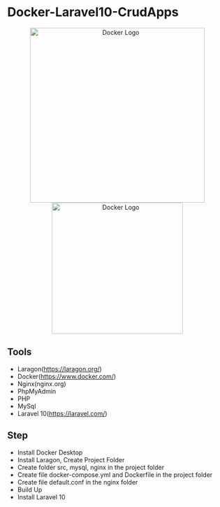 # Docker-Laravel10-CrudApps
<p align="center">
  <a href="#" target="_blank">
    <img src="https://storage.googleapis.com/static.ianlewis.org/prod/img/docker/large_v-trans.png" width="400" alt="Docker Logo">
    <img src="https://upload.wikimedia.org/wikipedia/commons/thumb/9/9a/Laravel.svg/1200px-Laravel.svg.png" width="300" alt="Docker Logo">
  </a>
</p>


## Tools
- Laragon(https://laragon.org/)
- Docker(https://www.docker.com/)
- Nginx(nginx.org)
- PhpMyAdmin
- PHP
- MySql
- Laravel 10(https://laravel.com/)

## Step
- Install Docker Desktop
- Install Laragon, Create Project Folder
- Create folder src, mysql, nginx in the project folder
- Create file docker-compose.yml and Dockerfile in the project folder
- Create file default.conf in the nginx folder
- Build Up
- Install Laravel 10

